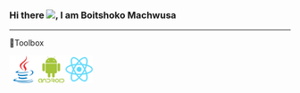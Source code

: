 ### Hi there <img src="https://raw.githubusercontent.com/MartinHeinz/MartinHeinz/master/wave.gif" width="30px">, I am Boitshoko Machwusa

---
🧰Toolbox

<img src="https://github.com/devicons/devicon/blob/master/icons/java/java-original.svg" alt="Java logo" width="50" height="50"/><img src="https://github.com/devicons/devicon/blob/master/icons/android/android-plain-wordmark.svg" alt="Android logo" width="50" height="50"/><img src="https://github.com/devicons/devicon/blob/master/icons/react/react-original.svg" alt="React logo" width="50" height="50"/>


<!--
**Machwusa/Machwusa** is a ✨ _special_ ✨ repository because its `README.md` (this file) appears on your GitHub profile.

Here are some ideas to get you started:

- 🔭 I’m currently working on ...
- 🌱 I’m currently learning ...
- 👯 I’m looking to collaborate on ...
- 🤔 I’m looking for help with ...
- 💬 Ask me about ...
- 📫 How to reach me: ...
- 😄 Pronouns: ...
- ⚡ Fun fact: ...
-->
